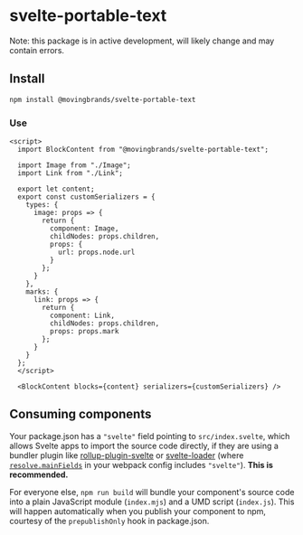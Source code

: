 # svelte-portable-text

Note: this package is in active development, will likely change and may contain errors.

## Install
```bash
npm install @movingbrands/svelte-portable-text
```

### Use
```svelte
<script>
  import BlockContent from "@movingbrands/svelte-portable-text";
  
  import Image from "./Image";
  import Link from "./Link";

  export let content;
  export const customSerializers = {
    types: {
      image: props => {
        return {
          component: Image,
          childNodes: props.children,
          props: {
            url: props.node.url
          }
        };
      }
    },
    marks: {
      link: props => {
        return {
          component: Link,
          childNodes: props.children,
          props: props.mark
        };
      }
    }
  };
  </script>

  <BlockContent blocks={content} serializers={customSerializers} />
```

## Consuming components

Your package.json has a `"svelte"` field pointing to `src/index.svelte`, which allows Svelte apps to import the source code directly, if they are using a bundler plugin like [rollup-plugin-svelte](https://github.com/rollup/rollup-plugin-svelte) or [svelte-loader](https://github.com/sveltejs/svelte-loader) (where [`resolve.mainFields`](https://webpack.js.org/configuration/resolve/#resolve-mainfields) in your webpack config includes `"svelte"`). **This is recommended.**

For everyone else, `npm run build` will bundle your component's source code into a plain JavaScript module (`index.mjs`) and a UMD script (`index.js`). This will happen automatically when you publish your component to npm, courtesy of the `prepublishOnly` hook in package.json.
